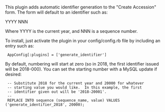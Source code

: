 This plugin adds automatic identifier generation to the "Create
Accession" form.  The form will default to an identifier such as:

  YYYY NNN

Where YYYY is the current year, and NNN is a sequence number.

To install, just activate the plugin in your config/config.rb file by
including an entry such as:

     AppConfig[:plugins] = ['generate_identifier']

By default, numbering will start at zero (so in 2018, the first
identifier issued will be 2018-000).  You can set the starting number
with a MySQL update if desired:

     -- Substitute 2018 for the current year and 20000 for whatever
     -- starting value you would like.  In this example, the first
     -- identifier given out will be '2018-20001'.
     --
     REPLACE INTO sequence (sequence_name, value) VALUES ('generate_identifier_2018', 20000);
